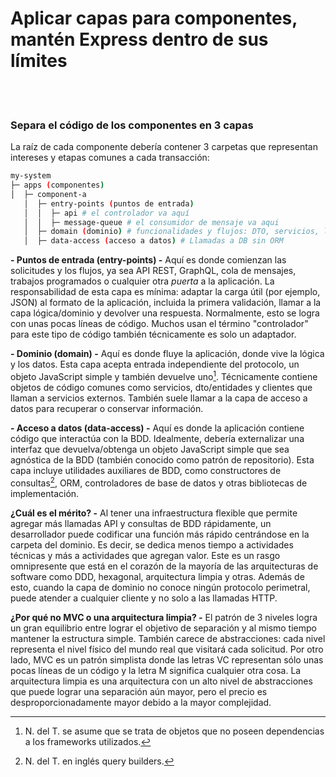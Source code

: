 # Aplicar capas para componentes, mantén Express dentro de sus límites

<br/><br/>

### Separa el código de los componentes en 3 capas

La raíz de cada componente debería contener 3 carpetas que representan intereses y etapas comunes a cada transacción:

```bash
my-system
├─ apps (componentes)
│  ├─ component-a
   │  ├─ entry-points (puntos de entrada)
   │  │  ├─ api # el controlador va aquí
   │  │  ├─ message-queue # el consumidor de mensaje va aqui
   │  ├─ domain (dominio) # funcionalidades y flujos: DTO, servicios, lógica
   │  ├─ data-access (acceso a datos) # Llamadas a DB sin ORM
```

**- Puntos de entrada (entry-points) -** Aquí es donde comienzan las solicitudes y los flujos, ya sea API REST, GraphQL, cola de mensajes, trabajos programados o cualquier otra _puerta_ a la aplicación. La responsabilidad de esta capa es mínima: adaptar la carga útil (por ejemplo, JSON) al formato de la aplicación, incluida la primera validación, llamar a la capa lógica/dominio y devolver una respuesta. Normalmente, esto se logra con unas pocas líneas de código. Muchos usan el término "controlador" para este tipo de código también técnicamente es solo un adaptador.

**- Dominio (domain) -** Aquí es donde fluye la aplicación, donde vive la lógica y los datos. Esta capa acepta entrada independiente del protocolo, un objeto JavaScript simple y también devuelve uno[^1]. Técnicamente contiene objetos de código comunes como servicios, dto/entidades y clientes que llaman a servicios externos. También suele llamar a la capa de acceso a datos para recuperar o conservar información.

**- Acceso a datos (data-access) -** Aquí es donde la aplicación contiene código que interactúa con la BDD. Idealmente, debería externalizar una interfaz que devuelva/obtenga un objeto JavaScript simple que sea agnóstica de la BDD (también conocido como patrón de repositorio). Esta capa incluye utilidades auxiliares de BDD, como constructores de consultas[^2], ORM, controladores de base de datos y otras bibliotecas de implementación.

**¿Cuál es el mérito? -** Al tener una infraestructura flexible que permite agregar más llamadas API y consultas de BDD rápidamente, un desarrollador puede codificar una función más rápido centrándose en la carpeta del dominio. Es decir, se dedica menos tiempo a actividades técnicas y más a actividades que agregan valor. Este es un rasgo omnipresente que está en el corazón de la mayoría de las arquitecturas de software como DDD, hexagonal, arquitectura limpia y otras. Además de esto, cuando la capa de dominio no conoce ningún protocolo perimetral, puede atender a cualquier cliente y no solo a las llamadas HTTP.

**¿Por qué no MVC o una arquitectura limpia? -** El patrón de 3 niveles logra un gran equilibrio entre lograr el objetivo de separación y al mismo tiempo mantener la estructura simple. También carece de abstracciones: cada nivel representa el nivel físico del mundo real que visitará cada solicitud. Por otro lado, MVC es un patrón simplista donde las letras VC representan sólo unas pocas líneas de un código y la letra M significa cualquier otra cosa. La arquitectura limpia es una arquitectura con un alto nivel de abstracciones que puede lograr una separación aún mayor, pero el precio es desproporcionadamente mayor debido a la mayor complejidad.

[^1]: N. del T. se asume que se trata de objetos que no poseen dependencias a los frameworks utilizados.

[^2]: N. del T. en inglés query builders.
